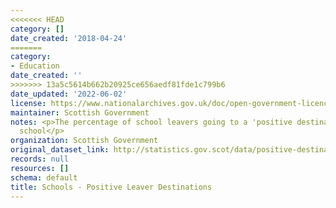 ```yaml
---
<<<<<<< HEAD
category: []
date_created: '2018-04-24'
=======
category:
- Education
date_created: ''
>>>>>>> 13a5c5614b662b20925ce656aedf81fde1c799b6
date_updated: '2022-06-02'
license: https://www.nationalarchives.gov.uk/doc/open-government-licence/version/3/
maintainer: Scottish Government
notes: <p>The percentage of school leavers going to a 'positive destination' on leaving
  school</p>
organization: Scottish Government
original_dataset_link: http://statistics.gov.scot/data/positive-destinations
records: null
resources: []
schema: default
title: Schools - Positive Leaver Destinations
---
```

